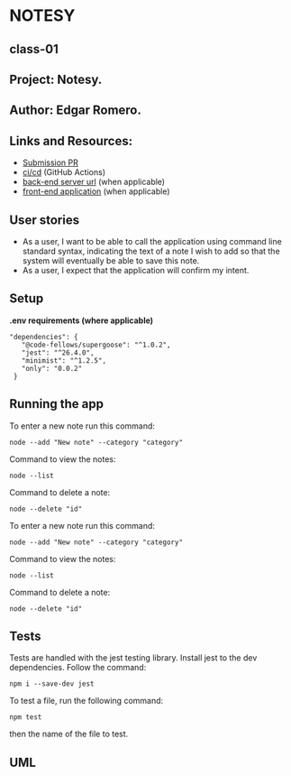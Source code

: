 # NOTESY
## class-01

## Project: Notesy.

## Author: Edgar Romero.

## Links and Resources:
* [Submission PR](https://github.com/Edgar-Romero87/notes/pull/1)
* [ci/cd]() (GitHub Actions)
* [back-end server url]() (when applicable)
* [front-end application]() (when applicable)

## User stories
- As a user, I want to be able to call the application using command line standard syntax, indicating the text of a note I wish to add so that the system will eventually be able to save this note.
- As a user, I expect that the application will confirm my intent.

## Setup

**.env requirements (where applicable)** 
```
"dependencies": {
   "@code-fellows/supergoose": "^1.0.2",
   "jest": "^26.4.0",
   "minimist": "^1.2.5",
   "only": "0.0.2"
 }
```
## Running the app

To enter a new note run this command:

`node --add "New note" --category "category"`

Command to view the notes:

`node --list`

Command to delete a note:

`node --delete "id"`

To enter a new note run this command:

`node --add "New note" --category "category"`

Command to view the notes:

`node --list`

Command to delete a note:

`node --delete "id"`

## Tests

Tests are handled with the jest testing library. Install jest to the dev dependencies. Follow the command:

`npm i --save-dev jest`

To test a file, run the following command:

`npm test`

then the name of the file to test.

## UML
